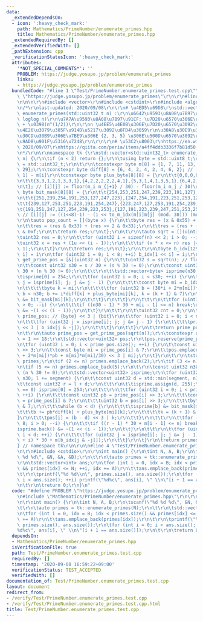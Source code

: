 ```yaml
---
data:
  _extendedDependsOn:
  - icon: ':heavy_check_mark:'
    path: Mathematics/PrimeNumber/enumerate_primes.hpp
    title: Mathematics/PrimeNumber/enumerate_primes.hpp
  _extendedRequiredBy: []
  _extendedVerifiedWith: []
  _pathExtension: cpp
  _verificationStatusIcon: ':heavy_check_mark:'
  attributes:
    '*NOT_SPECIAL_COMMENTS*': ''
    PROBLEM: https://judge.yosupo.jp/problem/enumerate_primes
    links:
    - https://judge.yosupo.jp/problem/enumerate_primes
  bundledCode: "#line 1 \"Test/PrimeNumber.enumerate_primes.test.cpp\"\n#define PROBLEM\
    \ \"https://judge.yosupo.jp/problem/enumerate_primes\"\r\n\r\n#line 1 \"Mathematics/PrimeNumber/enumerate_primes.hpp\"\
    \n\n\n\r\n#include <vector>\r\n#include <cstdint>\r\n#include <algorithm>\r\n\r\
    \n/*\r\nlast-updated: 2020/09/08\r\n\r\n# \u4ED5\u69D8\r\nstd::vector<std::uint32_t>\
    \ enumerate_primes(std::uint32_t n) :\r\n\u6642\u9593\u8A08\u7B97\u91CF: O(n /\
    \ loglog n)\r\n\u7A7A\u9593\u8A08\u7B97\u91CF: \u7D20\u6570\u306E\u500B\u6570\
    \ + \u0398(n^(1/2))\r\n\r\nn \u4EE5\u4E0B\u306E\u7D20\u6570\u3092\u6607\u9806\u306B\
    \u4E26\u3079\u305F\u914D\u5217\u3092\u8FD4\u3059\r\n\u30A8\u30E9\u30C8\u30B9\u30C6\
    \u30CD\u30B9\u306E\u7BE9\u306E {2, 3, 5} \u306E\u500D\u6570\u3092\u9664\u3044\u305F\
    \u9AD8\u901F\u5316\u7248\r\n\r\n\r\n# \u53C2\u8003\r\nhttps://en.wikipedia.org/wiki/Sieve_of_Eratosthenes,\
    \ 2020/09/07\r\nhttps://qiita.com/peria/items/a4ff4ddb3336f7b81d50, 2020/09/08\r\
    \n*/\r\n\r\nnamespace tk {\r\nstd::vector<std::uint32_t> enumerate_primes(std::uint32_t\
    \ n) {\r\n\tif (n < 2) return {};\r\n\tusing byte = std::uint8_t;\r\n\tusing uint32\
    \ = std::uint32_t;\r\n\t\r\n\tconstexpr byte m[8] = {1, 7, 11, 13, 17, 19, 23,\
    \ 29};\r\n\tconstexpr byte diff[8] = {6, 4, 2, 4, 2, 4, 6, 2}; // [i] := m[i +\
    \ 1] - m[i]\r\n\tconstexpr byte plus_byte[8][8] = {\r\n\t\t{0,0,0,0,0,0,0,1},{1,1,1,0,1,1,1,1},{2,2,0,2,0,2,2,1},{3,1,1,2,1,1,3,1},\r\
    \n\t\t{3,3,1,2,1,3,3,1},{4,2,2,2,2,2,4,1},{5,3,1,4,1,3,5,1},{6,4,2,4,2,4,6,1},\r\
    \n\t}; // [i][j] := floor(m_i m_{j+1} / 30) - floor(m_i m_j / 30)\r\n\tconstexpr\
    \ byte bit_mask[8][8] = {\r\n\t\t{254,253,251,247,239,223,191,127},{253,223,239,254,127,247,251,191},\r\
    \n\t\t{251,239,254,191,253,127,247,223},{247,254,191,223,251,253,127,239},\r\n\
    \t\t{239,127,253,251,223,191,254,247},{223,247,127,253,191,254,239,251},\r\n\t\
    \t{191,251,247,127,254,239,223,253},{127,191,223,239,247,251,253,254},\r\n\t};\
    \ // [i][j] := ((1<<8)-1) - (1 << to_m_idx(m[i]m[j] (mod. 30))) (mod. 8))\r\n\t\
    \r\n\tauto pop_count = [](byte x) {\r\n\t\tbyte res = (x & 0x55) + (x >> 1 & 0x55);\r\
    \n\t\tres = (res & 0x33) + (res >> 2 & 0x33);\r\n\t\tres = (res + (res >> 4))\
    \ & 0xf;\r\n\t\treturn res;\r\n\t};\r\n\t\r\n\tauto sqrt = [](uint32 n) {\r\n\t\
    \tuint32 res = 0;\r\n\t\tfor (uint32 i = sizeof(n) << 2; i > 0; --i) {\r\n\t\t\
    \tuint32 x = res + (1u << (i - 1));\r\n\t\t\tif (x * x <= n) res |= 1u << (i -\
    \ 1);\r\n\t\t}\r\n\t\treturn res;\r\n\t};\r\n\t\r\n\tbyte b_idx[129]; // [1 <<\
    \ i] = i\r\n\tfor (uint32 i = 0; i < 8; ++i) b_idx[1 << i] = i;\r\n\t\r\n\tauto\
    \ get_prime_pos = [&](uint32 n) {\r\n\t\tuint32 s = sqrt(n); // floor(sqrt(n))\r\
    \n\t\tconst uint32 s30 = s / 30 + (s % 30 != 0);\r\n\t\tconst uint32 n30 = n /\
    \ 30 + (n % 30 != 0);\r\n\t\t\r\n\t\tstd::vector<byte> isprime(n30, 255);\r\n\t\
    \tisprime[0] = 254;\r\n\t\tfor (uint32 i = 0; i < s30; ++i) {\r\n\t\t\tfor (byte\
    \ j = isprime[i]; j; j &= j - 1) {\r\n\t\t\t\tconst byte mi = b_idx[j & -j];\r\
    \n\t\t\t\tbyte k = mi;\r\n\t\t\t\tfor (uint32 b = (30*i + 2*m[mi])*i + m[mi]*m[mi]/30;\
    \ b < n30; b += i*diff[k] + plus_byte[mi][k], k = (k + 1) & 7)\r\n\t\t\t\t\tisprime[b]\
    \ &= bit_mask[mi][k];\r\n\t\t\t}\r\n\t\t}\r\n\t\t\r\n\t\tfor (uint32 i = 8; i\
    \ > 0; --i) {\r\n\t\t\tif ((n30 - 1) * 30 + m[i - 1] <= n) break;\r\n\t\t\tisprime.back()\
    \ &= ~(1 << (i - 1));\r\n\t\t}\r\n\t\t\r\n\t\tuint32 cnt = 0;\r\n\t\tstd::vector<uint32>\
    \ prime_pos; // {byte} << 3 | {bit}\r\n\t\tfor (uint32 i = 0; i < n30; ++i) {\r\
    \n\t\t\tfor (uint32 j = isprime[i]; j; j &= j - 1) {\r\n\t\t\t\tprime_pos.emplace_back(i\
    \ << 3 | b_idx[j & -j]);\r\n\t\t\t}\r\n\t\t}\r\n\t\treturn prime_pos;\r\n\t};\r\
    \n\t\r\n\tauto prime_pos = get_prime_pos(sqrt(n));\r\n\tconstexpr uint32 segment\
    \ = 1 << 18;\r\n\tstd::vector<uint32> pos;\r\n\tpos.reserve(prime_pos.size());\r\
    \n\tfor (uint32 i = 0; i < prime_pos.size(); ++i) {\r\n\t\tconst uint32 pb = prime_pos[i]\
    \ >> 3;\r\n\t\tconst byte mi = prime_pos[i] & 7;\r\n\t\tpos.emplace_back(((30*pb\
    \ + 2*m[mi])*pb + m[mi]*m[mi]/30) << 3 | mi);\r\n\t}\r\n\t\r\n\tstd::vector<uint32>\
    \ primes;\r\n\tif (2 <= n) primes.emplace_back(2);\r\n\tif (3 <= n) primes.emplace_back(3);\r\
    \n\tif (5 <= n) primes.emplace_back(5);\r\n\t\r\n\tconst uint32 n30 = n / 30 +\
    \ (n % 30 != 0);\r\n\tstd::vector<uint32> isprime;\r\n\tfor (uint32 l = 0; l <\
    \ n30; l += segment) {\r\n\t\tconst uint32 d = std::min(segment, n30 - l);\r\n\
    \t\tconst uint32 r = l + d;\r\n\t\t\r\n\t\tisprime.assign(d, 255);\r\n\t\tif (l\
    \ == 0) isprime[0] = 254;\r\n\t\t\r\n\t\tfor (uint32 i = 0; i < prime_pos.size();\
    \ ++i) {\r\n\t\t\tconst uint32 pb = prime_pos[i] >> 3;\r\n\t\t\tconst byte mi\
    \ = prime_pos[i] & 7;\r\n\t\t\tuint32 b = pos[i] >> 3;\r\n\t\t\tbyte k = pos[i]\
    \ & 7;\r\n\t\t\twhile (b < d) {\r\n\t\t\t\tisprime[b] &= bit_mask[mi][k];\r\n\t\
    \t\t\tb += pb*diff[k] + plus_byte[mi][k];\r\n\t\t\t\tk = (k + 1) & 7;\r\n\t\t\t\
    }\r\n\t\t\tpos[i] = (b - d) << 3 | k;\r\n\t\t}\r\n\t\t\r\n\t\tfor (uint32 i =\
    \ 8; i > 0; --i) {\r\n\t\t\tif ((r - 1) * 30 + m[i - 1] <= n) break;\r\n\t\t\t\
    isprime.back() &= ~(1 << (i - 1));\r\n\t\t}\r\n\t\t\r\n\t\tfor (uint32 i = 0;\
    \ i < d; ++i) {\r\n\t\t\tfor (uint32 j = isprime[i]; j; j &= j - 1) primes.emplace_back((l\
    \ + i) * 30 + m[b_idx[j & -j]]);\r\n\t\t}\r\n\t}\r\n\treturn primes;\r\n}\r\n\
    } // namespace tk\r\n\r\n\n#line 4 \"Test/PrimeNumber.enumerate_primes.test.cpp\"\
    \n\r\n#include <cstdio>\r\n\r\nint main() {\r\n\tint N, A, B;\r\n\tscanf(\"%d\
    \ %d %d\", &N, &A, &B);\r\n\t\r\n\tauto primes = tk::enumerate_primes(N);\r\n\t\
    \r\n\tstd::vector<int> ans;\r\n\tfor (int i = 0, idx = B; idx < primes.size()\
    \ && primes[idx] <= N; ++i, idx += A)\r\n\t\tans.emplace_back(primes[idx]);\r\n\
    \t\r\n\tprintf(\"%d %d\\n\", primes.size(), ans.size());\r\n\tfor (int i = 0;\
    \ i < ans.size(); ++i) printf(\"%d%c\", ans[i], \" \\n\"[i + 1 == ans.size()]);\r\
    \n\t\r\n\treturn 0;\r\n}\n"
  code: "#define PROBLEM \"https://judge.yosupo.jp/problem/enumerate_primes\"\r\n\r\
    \n#include \"Mathematics/PrimeNumber/enumerate_primes.hpp\"\r\n\r\n#include <cstdio>\r\
    \n\r\nint main() {\r\n\tint N, A, B;\r\n\tscanf(\"%d %d %d\", &N, &A, &B);\r\n\
    \t\r\n\tauto primes = tk::enumerate_primes(N);\r\n\t\r\n\tstd::vector<int> ans;\r\
    \n\tfor (int i = 0, idx = B; idx < primes.size() && primes[idx] <= N; ++i, idx\
    \ += A)\r\n\t\tans.emplace_back(primes[idx]);\r\n\t\r\n\tprintf(\"%d %d\\n\",\
    \ primes.size(), ans.size());\r\n\tfor (int i = 0; i < ans.size(); ++i) printf(\"\
    %d%c\", ans[i], \" \\n\"[i + 1 == ans.size()]);\r\n\t\r\n\treturn 0;\r\n}"
  dependsOn:
  - Mathematics/PrimeNumber/enumerate_primes.hpp
  isVerificationFile: true
  path: Test/PrimeNumber.enumerate_primes.test.cpp
  requiredBy: []
  timestamp: '2020-09-08 16:59:22+09:00'
  verificationStatus: TEST_ACCEPTED
  verifiedWith: []
documentation_of: Test/PrimeNumber.enumerate_primes.test.cpp
layout: document
redirect_from:
- /verify/Test/PrimeNumber.enumerate_primes.test.cpp
- /verify/Test/PrimeNumber.enumerate_primes.test.cpp.html
title: Test/PrimeNumber.enumerate_primes.test.cpp
---
```

